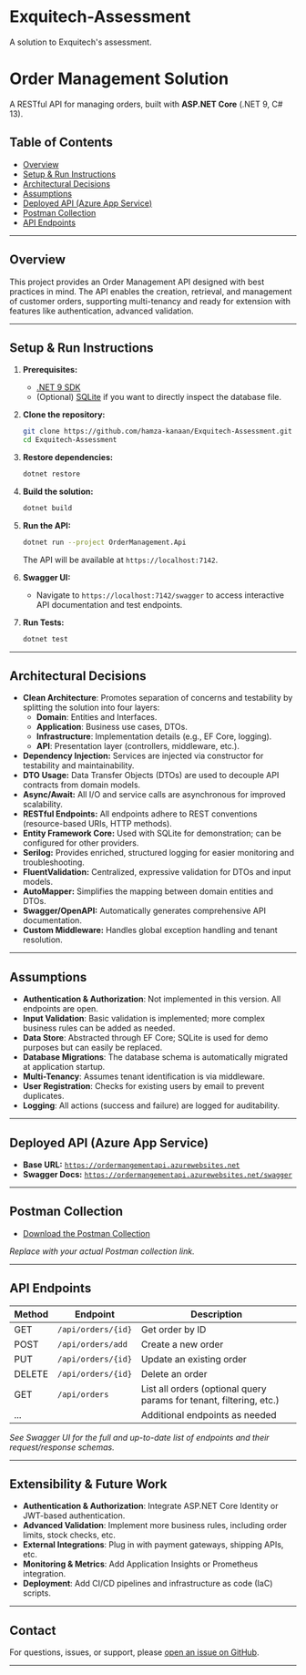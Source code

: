 # Exquitech-Assessment

A solution to Exquitech's assessment.

# Order Management Solution

A RESTful API for managing orders, built with **ASP.NET Core** (.NET 9, C# 13).

## Table of Contents

- [Overview](#overview)
- [Setup & Run Instructions](#setup--run-instructions)
- [Architectural Decisions](#architectural-decisions)
- [Assumptions](#assumptions)
- [Deployed API (Azure App Service)](#deployed-api-azure-app-service)
- [Postman Collection](#postman-collection)
- [API Endpoints](#api-endpoints)

---

## Overview

This project provides an Order Management API designed with best practices in mind. The API enables the creation, retrieval, and management of customer orders, supporting multi-tenancy and ready for extension with features like authentication, advanced validation.

---

## Setup & Run Instructions

1. **Prerequisites:**
   - [.NET 9 SDK](https://dotnet.microsoft.com/en-us/download/dotnet/9.0)
   - (Optional) [SQLite](https://www.sqlite.org/download.html) if you want to directly inspect the database file.

2. **Clone the repository:**
   ```sh
   git clone https://github.com/hamza-kanaan/Exquitech-Assessment.git
   cd Exquitech-Assessment
   ```

3. **Restore dependencies:**
   ```sh
   dotnet restore
   ```

4. **Build the solution:**
   ```sh
   dotnet build
   ```

5. **Run the API:**
   ```sh
   dotnet run --project OrderManagement.Api
   ```
   The API will be available at `https://localhost:7142`.

6. **Swagger UI:**
   - Navigate to `https://localhost:7142/swagger` to access interactive API documentation and test endpoints.

7. **Run Tests:**
   ```sh
   dotnet test
   ```

---

## Architectural Decisions

- **Clean Architecture**: Promotes separation of concerns and testability by splitting the solution into four layers:
  - **Domain**: Entities and Interfaces.
  - **Application**: Business use cases, DTOs.
  - **Infrastructure**: Implementation details (e.g., EF Core, logging).
  - **API**: Presentation layer (controllers, middleware, etc.).
- **Dependency Injection:** Services are injected via constructor for testability and maintainability.
- **DTO Usage:** Data Transfer Objects (DTOs) are used to decouple API contracts from domain models.
- **Async/Await:** All I/O and service calls are asynchronous for improved scalability.
- **RESTful Endpoints:** All endpoints adhere to REST conventions (resource-based URIs, HTTP methods).
- **Entity Framework Core:** Used with SQLite for demonstration; can be configured for other providers.
- **Serilog:** Provides enriched, structured logging for easier monitoring and troubleshooting.
- **FluentValidation:** Centralized, expressive validation for DTOs and input models.
- **AutoMapper:** Simplifies the mapping between domain entities and DTOs.
- **Swagger/OpenAPI:** Automatically generates comprehensive API documentation.
- **Custom Middleware:** Handles global exception handling and tenant resolution.

---

## Assumptions

- **Authentication & Authorization**: Not implemented in this version. All endpoints are open.
- **Input Validation**: Basic validation is implemented; more complex business rules can be added as needed.
- **Data Store**: Abstracted through EF Core; SQLite is used for demo purposes but can easily be replaced.
- **Database Migrations**: The database schema is automatically migrated at application startup.
- **Multi-Tenancy**: Assumes tenant identification is via middleware.
- **User Registration**: Checks for existing users by email to prevent duplicates.
- **Logging**: All actions (success and failure) are logged for auditability.

---

## Deployed API (Azure App Service)

- **Base URL:** [`https://ordermangementapi.azurewebsites.net`](https://ordermangementapi.azurewebsites.net)
- **Swagger Docs:** [`https://ordermangementapi.azurewebsites.net/swagger`](https://ordermangementapi.azurewebsites.net/swagger)

---

## Postman Collection

- [Download the Postman Collection](<link-to-your-postman-collection>)

_Replace with your actual Postman collection link._

---

## API Endpoints

| Method | Endpoint                | Description                      |
|--------|------------------------ |----------------------------------|
| GET    | `/api/orders/{id}`      | Get order by ID                  |
| POST   | `/api/orders/add`       | Create a new order               |
| PUT    | `/api/orders/{id}`      | Update an existing order         |
| DELETE | `/api/orders/{id}`      | Delete an order                  |
| GET    | `/api/orders`           | List all orders (optional query params for tenant, filtering, etc.) |
| ...    |                        | Additional endpoints as needed   |

_See Swagger UI for the full and up-to-date list of endpoints and their request/response schemas._

---

## Extensibility & Future Work

- **Authentication & Authorization**: Integrate ASP.NET Core Identity or JWT-based authentication.
- **Advanced Validation**: Implement more business rules, including order limits, stock checks, etc.
- **External Integrations**: Plug in with payment gateways, shipping APIs, etc.
- **Monitoring & Metrics**: Add Application Insights or Prometheus integration.
- **Deployment**: Add CI/CD pipelines and infrastructure as code (IaC) scripts.

---

## Contact

For questions, issues, or support, please [open an issue on GitHub](https://github.com/hamza-kanaan/Exquitech-Assessment/issues).

---
